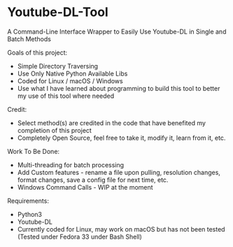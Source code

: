 # Youtube-DL-Tool
A Command-Line Interface Wrapper to Easily Use Youtube-DL in Single and Batch Methods

Goals of this project:
- Simple Directory Traversing
- Use Only Native Python Available Libs 
- Coded for Linux / macOS / Windows
- Use what I have learned about programming to build this tool to better my use of this tool where needed

Credit:
- Select method(s) are credited in the code that have benefited my completion of this project
- Completely Open Source, feel free to take it, modify it, learn from it, etc. 

Work To Be Done:
- Multi-threading for batch processing
- Add Custom features - rename a file upon pulling, resolution changes, format changes, save a config file for next time, etc. 
- Windows Command Calls - WIP at the moment

Requirements:
- Python3
- Youtube-DL
- Currently coded for Linux, may work on macOS but has not been tested (Tested under Fedora 33 under Bash Shell)
